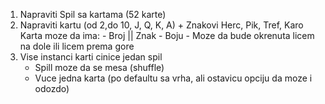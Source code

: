 1. Napraviti Spil sa kartama (52 karte)
2. Napraviti kartu (od 2,do 10, J, Q, K, A) + Znakovi Herc, Pik, Tref, Karo
    Karta moze da ima:
        - Broj || Znak
        - Boju
        - Moze da bude okrenuta licem na dole ili licem prema gore
3. Vise instanci karti cinice jedan spil
    - Spill moze da se mesa (shuffle)
    - Vuce jedna karta (po defaultu sa vrha, ali ostavicu opciju da moze i odozdo)
